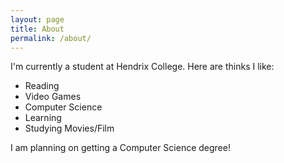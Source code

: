 ```yaml
---
layout: page
title: About
permalink: /about/
---
```


I'm currently a student at Hendrix College. Here are thinks I like:

- Reading
- Video Games
- Computer Science
- Learning
- Studying Movies/Film

I am planning on getting a Computer Science degree!

[jekyll-organization]: https://github.com/jekyll
